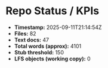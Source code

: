 # Repo Status / KPIs

- **Timestamp:** 2025-09-11T21:14:54Z
- **Files:** 82
- **Text docs:** 47
- **Total words (approx):** 4101
- **Stub threshold:** 150
- **LFS objects (working copy):** 0

